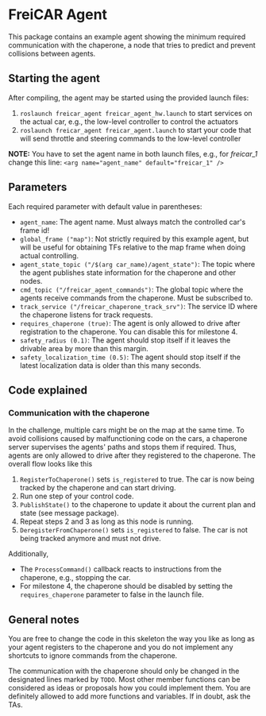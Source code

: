 # FreiCAR Agent

This package contains an example agent showing the minimum required communication
with the chaperone, a node that tries to predict and prevent collisions between
agents.

## Starting the agent
After compiling, the agent may be started using the provided launch files:
1. `roslaunch freicar_agent freicar_agent_hw.launch` to start services on the actual car, e.g., the low-level
controller to control the actuators
2. `roslaunch freicar_agent freicar_agent.launch` to start your code that will send throttle and steering
commands to the low-level controller

**NOTE:**
You have to set the agent name in both launch files, e.g., for *freicar_1* change this line:
`<arg name="agent_name" default="freicar_1" />`


## Parameters
Each required parameter with default value in parentheses:

- `agent_name`: The agent name. Must always match the controlled car's frame id!
- `global_frame ("map")`: Not strictly required by this example agent, but will be useful for obtaining TFs
    relative to the map frame when doing actual controlling.
- `agent_state_topic ("/$(arg car_name)/agent_state")`: The topic where the agent publishes state information
for the chaperone and other nodes.
- `cmd_topic ("/freicar_agent_commands")`: The global topic where the agents receive commands from the chaperone.
Must be subscribed to.
- `track_service ("/freicar_chaperone_track_srv")`: The service ID where the chaperone listens for track requests.
- `requires_chaperone (true)`: The agent is only allowed to drive after registration to the chaperone. You can disable
this for milestone 4.
- `safety_radius (0.1)`: The agent should stop itself if it leaves the drivable area by more than this margin.
- `safety_localization_time (0.5)`: The agent should stop itself if the latest localization data is older than this
many seconds.


## Code explained

### Communication with the chaperone
In the challenge, multiple cars might be on the map at the same time. To avoid collisions caused by malfunctioning
code on the cars, a chaperone server supervises the agents' paths and stops them if required. Thus, agents are only
allowed to drive after they registered to the chaperone. The overall flow looks like this

1. `RegisterToChaperone()` sets `is_registered` to true. The car is now being tracked by the chaperone and can start
driving.
2. Run one step of your control code.
3. `PublishState()` to the chaperone to update it about the current plan and state (see message package).
4. Repeat steps 2 and 3 as long as this node is running.
5. `DeregisterFromChaperone()` sets `is_registered` to false. The car is not being tracked anymore and must not drive.

Additionally,
- The `ProcessCommand()` callback reacts to instructions from the chaperone, e.g., stopping the car.
- For milestone 4, the chaperone should be disabled by setting the `requires_chaperone` parameter to false in the
launch file.


## General notes

You are free to change the code in this skeleton the way you like as long as your agent registers to the chaperone
and you do not implement any shortcuts to ignore commands from the chaperone.

The communication with the chaperone should only be changed in the designated lines marked by `TODO`. Most other
member functions can be considered as ideas or proposals how you could implement them. You are definitely allowed to
add more functions and variables. If in doubt, ask the TAs.
